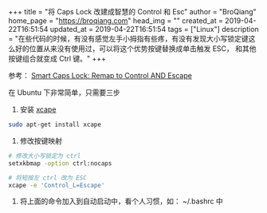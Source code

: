 +++
title = "将 Caps Lock 改建成智慧的 Control 和 Esc"
author = "BroQiang"
home_page = "https://broqiang.com"
head_img = ""
created_at = 2019-04-22T16:51:54
updated_at = 2019-04-22T16:51:54
tags = ["Linux"]
description = "在些代码的时候，有没有感觉左手小拇指有些疼，有没有发现大小写锁定键这么好的位置从来没有使用过，可以将这个优势按键替换成单击触发 ESC， 和其他按键组合就变成 Ctrl 键。"
+++

参考： [Smart Caps Lock: Remap to Control AND Escape](https://gist.github.com/tanyuan/55bca522bf50363ae4573d4bdcf06e2e)

在 Ubuntu 下非常简单，只需要三步

1. 安装 [xcape](https://github.com/alols/xcape)

```bash
sudo apt-get install xcape
```

1. 修改按键映射

```bash
# 修改大小写锁定为 ctrl
setxkbmap -option ctrl:nocaps

# 将短按左 ctrl 改为 ESC
xcape -e 'Control_L=Escape'
```

1. 将上面的命令加入到自动启动中，看个人习惯，如： ~/.bashrc 中
